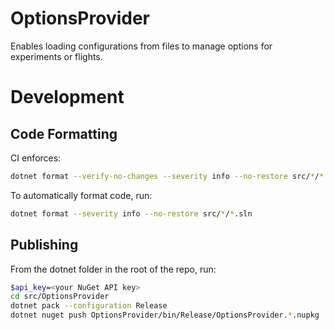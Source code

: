# OptionsProvider
Enables loading configurations from files to manage options for experiments or flights.

<!-- TODO Add examples, DI examples, notes about disposal for the IMemoryCache. -->

# Development
## Code Formatting
CI enforces:
```bash
dotnet format --verify-no-changes --severity info --no-restore src/*/*.sln
```

To automatically format code, run:
```bash
dotnet format --severity info --no-restore src/*/*.sln
```

## Publishing
From the dotnet folder in the root of the repo, run:
```bash
$api_key=<your NuGet API key>
cd src/OptionsProvider
dotnet pack --configuration Release
dotnet nuget push OptionsProvider/bin/Release/OptionsProvider.*.nupkg  --source https://api.nuget.org/v3/index.json -k $api_key --skip-duplicate
```
